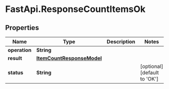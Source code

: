# FastApi.ResponseCountItemsOk

## Properties

Name | Type | Description | Notes
------------ | ------------- | ------------- | -------------
**operation** | **String** |  | 
**result** | [**ItemCountResponseModel**](ItemCountResponseModel.md) |  | 
**status** | **String** |  | [optional] [default to &#39;OK&#39;]


